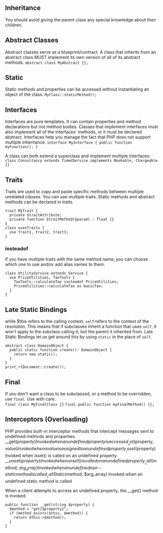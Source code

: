 ## Inheritance
You should avoid giving the parent class any special knowledge about their children.  

## Abstract Classes
Abstract classes serve as a blueprint/contract. A class that inherits from an abstract class
MUST implement its own version of all of its abstract methods. 
`abstract class MyAbstract {};`

## Static
Static methods and properties can be accessed without instantiating an object of the class.
`MyClass::staticMethod();`

## Interfaces
Interfaces are pure templates. It can contain properties and method declarations but not method bodies.
Classes that implement interfaces must also implement all of the interfaces' methods, or it must be declared abstract. 
Interfaces help you manage the fact that PHP does not support multiple inheritance.
`interface MyInterface { public function myFunction(); }`

A class can both extend a superclass and implement multiple interfaces:
`class Consultancy extends TimedService implements Bookable, Chargeable {}`

## Traits
Traits are used to copy and paste specific methods between multiple unrelated classes. You can use multiple traits.
Static methods and abstract methods can be declared in traits.

```
trait MyTrait {
  private $traitAttribute;
  private function $traitMethod($param) : float {}
}
class usesTraits {
  use trait1, trait2, trait3;
}
```

### insteadof
If you have multiple traits with the same method name, you can choose which one to use and/or add alias names to them.
```
class UtilityService extends Service {
  use PriceUtilities, TaxTools {
    TaxTools::calculateTax insteadof PriceUtilities;
    PriceUtilities::calculateTax as basicTax;
  }
}
```

## Late Static Bindings
while $this refers to the calling context, `self` refers to the context of the resolution. This means that if subclasses
inherit a function that uses `self`, it won't apply to the subclass calling it, but the parent it inherited from.
Late Static Bindings let us get around this by using `static` in the place of `self`.

```
abstract class DomainObject {
  public static function create(): DomainObject {
    return new static();
  }
}
print_r(Document::create());
```

## Final
If you don't want a class to be subclassed, or a method to be overridden, use `final`. Use with care.  
`final class MyFinalClass {}`
`final public function myFinalMethod() {};`


## Interceptors (Overloading)
PHP provides built-in interceptor methods that intercept messages sent to undefined methods and properties.  
__get($property)                    Invoked when an undefined property is accessed  
__set($property,                    $value) Invoked when a value is assigned to an undefined property  
__isset($property)                  Invoked when isset() is called on an undefined property  
__unset($property)                  Invoked when unset() is called on an undefined property  
__call($method, $arg_array)         Invoked when an undefined non-static method is called  
__callStatic($method, $arg_array)   Invoked when an undefined static method is called  

When a client attempts to access an undefined property, the __get() method is invoked.  
```
public function __get(string $property) {
  $method = "get{$property}";
  if (method_exists($this, $method)) {
    return $this->$method();
  }
}
```
